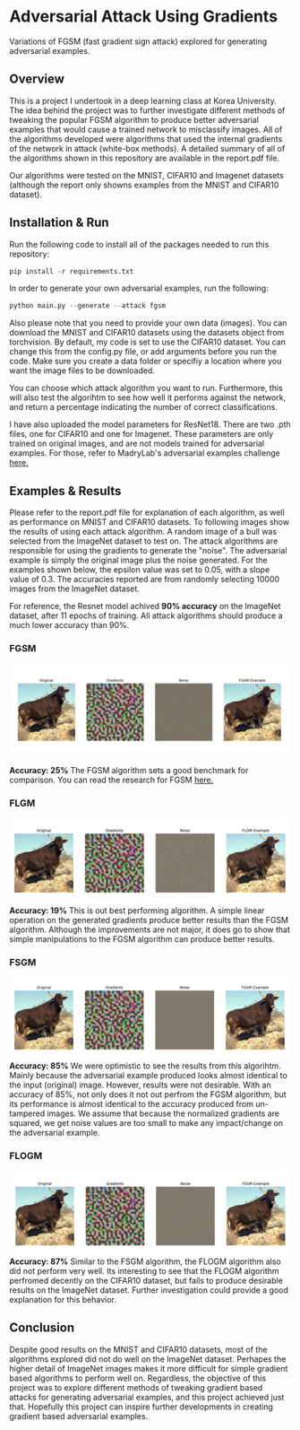 # Adversarial Attack Using Gradients
Variations of FGSM (fast gradient sign attack) explored for generating adversarial examples.

## Overview
This is a project I undertook in a deep learning class at Korea University. The idea behind the project was to further investigate different methods of tweaking the popular FGSM algorithm to produce better adversarial examples that would cause a trained network to misclassify images. All of the algorithms developed were algorithms that used the internal gradients of the network in attack (white-box methods). A detailed summary of all of the algorithms shown in this repository are available in the report.pdf file.

Our algorithms were tested on the MNIST, CIFAR10 and Imagenet datasets (although the report only showns examples from the MNIST and CIFAR10 dataset).

## Installation & Run
Run the following code to install all of the packages needed to run this repository:
```python
pip install -r requirements.txt
```
In order to generate your own adversarial examples, run the following:
```python
python main.py --generate --attack fgsm
```
Also please note that you need to provide your own data (images). You can download the MNIST and CIFAR10 datasets using the datasets object from torchvision. By default, my code is set to use the CIFAR10 dataset. You can change this from the config.py file, or add arguments before you run the code. Make sure you create a data folder or specifiy a location where you want the image files to be downloaded.

You can choose which attack algorithm you want to run. Furthermore, this will also test the algorihtm to see how well it performs against the network, and return a percentage indicating the number of correct classifications.

I have also uploaded the model parameters for ResNet18. There are two .pth files, one for CIFAR10 and one for Imagenet. These parameters are only trained on original images, and are not models trained for adversarial examples. For those, refer to MadryLab's adversarial examples challenge [here.](https://github.com/MadryLab/cifar10_challenge)

## Examples & Results
Please refer to the report.pdf file for explanation of each algorithm, as well as performance on MNIST and CIFAR10 datasets. To following images show the results of using each attack algorithm. A random image of a bull was selected from the ImageNet dataset to test on. The attack algorithms are responsible for using the gradients to generate the "noise". The adversarial example is simply the original image plus the noise generated. For the examples shown below, the epsilon value was set to 0.05, with a slope value of 0.3. The accuracies reported are from randomly selecting 10000 images from the ImageNet dataset.

For reference, the Resnet model achived <strong>90% accuracy</strong> on the ImageNet dataset, after 11 epochs of training. All attack algorithms should produce a much lower accuracy than 90%.

### FGSM
<img src="images/fgsm.png"
     alt="FGSM results"
     style="text-align:center" />

<strong>Accuracy: 25%</strong>
The FGSM algorithm sets a good benchmark for comparison. You can read the research for FGSM [here.](https://arxiv.org/abs/1412.6572)

### FLGM
<img src="images/flgm.png"
     alt="FLGM results"
     style="text-align:center" />
<strong>Accuracy: 19%</strong>
This is out best performing algorithm. A simple linear operation on the generated gradients produce better results than the FGSM algorithm. Although the improvements are not major, it does go to show that simple manipulations to the FGSM algorithm can produce better results.

### FSGM
<img src="images/fsgm.png"
     alt="FSGM results"
     style="text-align:center" />
<strong>Accuracy: 85%</strong>
We were optimistic to see the results from this algorihtm. Mainly because the adversarial example produced looks almost identical to the input (original) image. However, results were not desirable. With an accuracy of 85%, not only does it not out perfrom the FGSM algorithm, but its performance is almost identical to the accuracy produced from un-tampered images. We assume that because the normalized gradients are squared, we get noise values are too small to make any impact/change on the adversarial example.

### FLOGM
<img src="images/flogm.png"
     alt="FLOGM results"
     style="text-align:center" />
<strong>Accuracy: 87%</strong>
Similar to the FSGM algorithm, the FLOGM algorithm also did not perform very well. Its interesting to see that the FLOGM algorithm perfromed decently on the CIFAR10 dataset, but fails to produce desirable results on the ImageNet dataset. Further investigation could provide a good explanation for this behavior.

## Conclusion
Despite good results on the MNIST and CIFAR10 datasets, most of the algorithms explored did not do well on the ImageNet dataset. Perhapes the higher detail of ImageNet images makes it more difficult for simple gradient based algorithms to perform well on. Regardless, the objective of this project was to explore different methods of tweaking gradient based attacks for generating adversarial examples, and this project achieved just that. Hopefully this project can inspire further developments in creating gradient based adversarial examples.
